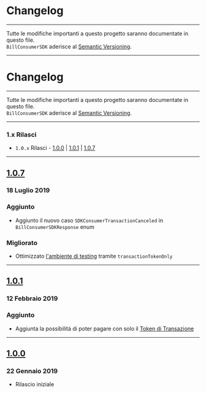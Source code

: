 Changelog
=========

---

Tutte le modifiche importanti a questo progetto saranno documentate in questo file.<br>
`BillConsumerSDK` aderisce al [Semantic Versioning](http://semver.org/).

---

Changelog
=========

---

Tutte le modifiche importanti a questo progetto saranno documentate in questo file.<br>
`BillConsumerSDK` aderisce al [Semantic Versioning](http://semver.org/).

---

### 1.x Rilasci
- `1.0.x` Rilasci - [1.0.0](#100) | [1.0.1](#101) | [1.0.7](#107)

---

## [1.0.7](https://github.com/SisalSpA/bill-consumer-ios-sdk/releases/tag/1.0.7)
### 18 Luglio 2019
### Aggiunto
- Aggiunto il nuovo caso `SDKConsumerTransactionCanceled` in `BillConsumerSDKResponse` enum
### Migliorato
- Ottimizzato [l'ambiente di testing](https://github.com/SisalSpA/bill-consumer-ios-sdk#ambienti) tramite `transactionTokenOnly`

---

## [1.0.1](https://github.com/SisalSpA/bill-consumer-ios-sdk/releases/tag/1.0.1)
### 12 Febbraio 2019
### Aggiunto
- Aggiunta la possibilità di poter pagare con solo il [Token di Transazione](https://github.com/SisalSpA/bill-consumer-ios-sdk#token-di-transazione)

---

## [1.0.0](https://github.com/SisalSpA/bill-consumer-ios-sdk/releases/tag/1.0.0)
### 22 Gennaio 2019
- Rilascio iniziale
